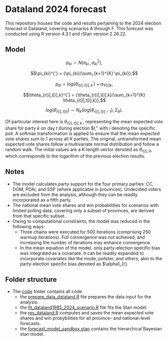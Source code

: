 # Dataland 2024 forecast
This repository houses the code and results pertaining to the 2024 election forecast in Dataland, covering scenarios A through F. This forecast was conducted using R version 4.3.1 and rStan version 2.26.22.

## Model

$$p_{ki} {\sim N(\pi_{ki}^{'}, \sigma_{ki}^{2})},$$

$$\pi_{ki}^{'} = {\pi_{ki}/\sum_{k=1}^{K} \pi_{ki}},$$

$$p_{ki} = {log(\theta_{r[i],t[i],k}^{'}) + \alpha_{1r[i]k}},$$

$$\theta_{r[i],t[i],k}^{'} = {\theta_{r[i],t[i],k}/\sum_{k=1}^{K} \theta_{r[i],t[i],k}},$$

$$log(\theta_{r[i],t[i]}) {\sim N_{K}(log(\theta_{r[i],t[i]-1}),\Sigma_{\theta})}.$$

Of particular interest here is $\theta_{r[i],t[i],k}^{'}$, representing the mean expected vote share for party $k$ on day $t$ during election $r," with $i$ denoting the specific poll. A softmax transformation is applied to ensure that the mean expected vote shares sum to 1 across all $K$ parties. The original, untransformed mean expected vote shares follow a multivariate normal distribution and follow a random walk. The initial values are  a K-length vector denoted as $\theta_{r[i], 0}$, which corresponds to the logarithm of the previous election results.

## Notes

- The model calculates party support for the four primary parties: CC, DGM, PDAl, and SSP (where applicable in provinces). Undecided voters are excluded from the analysis, although they can be readily incorporated as a fifth party.
- The national mean vote shares and win probabilities for scenarios with limited polling data, covering only a subset of provinces, are derived from that specific subset.
- Owing to computational constraints, the model was reduced in the following ways:
    - Three chains were executed for 500 iterations (comprising 250 warmup iterations). Full convergence was not achieved, and increasing the number of iterations may enhance convergence.
    - In the mean equation of the model, only party-election specific bias was integrated as a covariate. It can be readily expanded to incorporate covariates like the mode, pollster, and others, akin to the party-election specific bias denoted as $\alpha1_{r}.
 
## Folder structure

- The [code](https://github.com/sina-chen/dataland2024_forecast/edit/main/code/) folder contains all code
    - the [prepare_data_dataland.R](https://github.com/sina-chen/dataland2024_forecast/edit/main/code/prepare_data_dataland.R) file prepares the data input for the analysis.
    - the [fit_dataland1985_2024_scenario.R](https://github.com/sina-chen/dataland2024_forecast/edit/main/code/fit_dataland1985_2024_scenario.R) file fits the Stan model. 
    - the [res_dataland.R](https://github.com/sina-chen/dataland2024_forecast/edit/main/code/res_dataland.R) computes and saves the  mean expected vote shares and win probybilities for all province- and national-level forecasts. 
    - the [forecast_model_sandbox.stan](https://github.com/sina-chen/dataland2024_forecast/edit/main/code/forecast_model_sandbox.stan) contains the hierarchical Bayesian stan model. 
  


